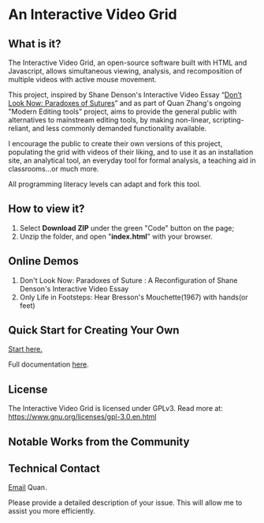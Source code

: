 # An Interactive Video Grid

## What is it?
The Interactive Video Grid, an open-source software built with HTML and Javascript, allows simultaneous viewing, analysis, and recomposition of multiple videos with active mouse movement.

This project, inspired by Shane Denson's Interactive Video Essay “<a href="https://shanedenson.com/stuff/dont-look-now-javascript/index.html">Don’t Look Now: Paradoxes of Sutures</a>” and as part of Quan Zhang's ongoing "Modern Editing tools" project, aims to provide the general public with alternatives to mainstream editing tools, by making non-linear, scripting-reliant, and less commonly demanded functionality available.

I encourage the public to create their own versions of this project, populating the grid with videos of their liking, and to use it as an installation site, an analytical tool, an everyday tool for formal analysis, a teaching aid in classrooms...or much more.

All programming literacy levels can adapt and fork this tool. 

## How to view it?
1. Select **Download ZIP** under the green "Code" button on the page;
2. Unzip the folder, and open "**index.html**" with your browser.

## Online Demos
1. Don't Look Now: Paradoxes of Suture : A Reconfiguration of Shane Denson's Interactive Video Essay
2. Only Life in Footsteps: Hear Bresson's Mouchette(1967) with hands(or feet)

## Quick Start for Creating Your Own
<a href="https://quan-1.gitbook.io/interactive-video-grid/start-now-get-the-videos-ready.">Start here.</a>

Full documentation <a href="https://quan-1.gitbook.io/interactive-video-grid/">here</a>.

## License
The Interactive Video Grid is licensed under GPLv3.
Read more at: https://www.gnu.org/licenses/gpl-3.0.en.html

## Notable Works from the Community

## Technical Contact

<a href="quanzh4396@gmail.com">Email</a> Quan.

Please provide a detailed description of your issue. This will allow me to assist you more efficiently. 
